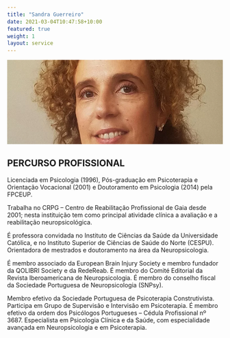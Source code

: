```yaml
---
title: "Sandra Guerreiro"
date: 2021-03-04T10:47:58+10:00
featured: true
weight: 1
layout: service
---
```


![Sandra Guerreiro](/images/team/sandra.webp)

## PERCURSO PROFISSIONAL 

Licenciada em Psicologia (1996), Pós-graduação em Psicoterapia e Orientação Vocacional (2001) e Doutoramento em Psicologia (2014) pela FPCEUP.

Trabalha no CRPG – Centro de Reabilitação Profissional de Gaia desde 2001; nesta instituição tem como principal atividade clínica a avaliação e a reabilitação neuropsicológica.

É professora convidada no Instituto de Ciências da Saúde da Universidade Católica, e no Instituto Superior de Ciências de Saúde do Norte (CESPU). Orientadora de mestrados e doutoramento na área da Neuropsicologia.

É membro associado da European Brain Injury Society e membro fundador da QOLIBRI Society e da RedeReab. É membro do Comité Editorial da Revista Iberoamericana de Neuropsicologia. É membro do conselho fiscal da Sociedade Portuguesa de Neuropsicologia (SNPsy).

Membro efetivo da Sociedade Portuguesa de Psicoterapia Construtivista. Participa em Grupo de Supervisão e Intervisão em Psicoterapia. É membro efetivo da ordem dos Psicólogos Portugueses – Cédula Profissional nº 3687. Especialista em Psicologia Clínica e da Saúde, com especialidade avançada em Neuropsicologia e em Psicoterapia.